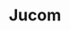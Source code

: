 ---
ID: 4855
title: Jucom
image-xl: ""
image-l: ""
image-sq-l: ""
image-sq-m: ""
post_excerpt: ""
layout: event
permalink: eventos/jucom
published: true
event:
  event_id: "93"
  event_slug: jucom
  event_owner: "2"
  event_status: "1"
  event_name: Jucom
  event_start_time: 00:00:00
  event_end_time: 00:00:00
  event_start_date: 2017-09-02
  event_end_date: 2017-09-03
  post_content: ""
  event_rsvp: "0"
  event_spaces: null
  location_id: "10"
  recurrence_id: null
  event_category_id: null
  event_attributes: 'a:1:{s:22:"wpcf-gn_post_destaques";s:17:"destaque_novidade";}'
  event_date_created: 2017-02-20 11:02:52
  event_date_modified: 2017-08-09 12:54:47
  recurrence: "0"
  recurrence_interval: null
  recurrence_freq: null
  recurrence_byday: null
  recurrence_byweekno: null
  blog_id: null
  group_id: "0"
  post_id: "4855"
  event_all_day: "0"
  event_private: "0"
  recurrence_days: "0"
  event_rsvp_date: null
  event_rsvp_time: 00:00:00
  event_rsvp_spaces: null
  recurrence_rsvp_days: null
location:
  location_id: "10"
  location_slug: >
    centro-de-eventos-do-museu-da-biblia-mubi
  location_name: 'Centro de Eventos do Museu da Bíblia - MuBi'
  location_owner: "2"
  location_address: Av. Sebastião Davino dos Reis, 672
  location_town: ' Jardim dos Camargos - Barueri'
  location_state: 'São Paulo - Brasil'
  location_postcode: null
  location_region: null
  location_country: BR
  location_latitude: "-23.495562"
  location_longitude: "-46.868668"
  post_content: 'Centro de Eventos do Museu da Bíblia - MuBi - Avenida Pr. Sebastião Davino dos Reis, 672 - Jardim dos Camargos - Barueri - São Paulo - Brasil'
  post_id: "2939"
  blog_id: "0"
  location_status: "1"
  location_private: "0"
  latitude: "-23.495562"
  longitude: "-46.868668"
categories: ""
tags: ""
author: ""
slide_template:
  - default
wpcf-gn_post_destaques:
  - destaque_novidade
post_date: 2017-02-20 12:07:23
---